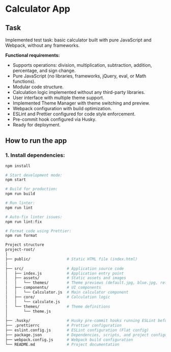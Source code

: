 # Calculator App

## Task

Implemented test task: basic calculator built with pure JavaScript and Webpack, without any frameworks.

**Functional requirements:**

- Supports operations: division, multiplication, subtraction, addition, percentage, and sign change.
- Pure JavaScript (no libraries, frameworks, jQuery, eval, or Math functions).
- Modular code structure.
- Calculation logic implemented without any third-party libraries.
- User interface with multiple theme support.
- Implemented Theme Manager with theme switching and preview.
- Webpack configuration with build optimization.
- ESLint and Prettier configured for code style enforcement.
- Pre-commit hook configured via Husky.
- Ready for deployment.

## How to run the app

### 1. Install dependencies:

```bash
npm install

# Start development mode:
npm start

# Build for production:
npm run build

# Run linter:
npm run lint

# Auto-fix linter issues:
npm run lint:fix

# Format code using Prettier:
npm run format

Project structure
project-root/
│
├── public/                # Static HTML file (index.html)
│
├── src/                   # Application source code
│   ├── index.js           # Application entry point
│   ├── assets/            # Static assets and images
│   │   └── themes/        # Theme previews (default.jpg, blue.jpg, retro.jpg, neon.jpg)
│   ├── components/        # UI components
│   │   └── Calculator.js  # Main calculator component
│   ├── core/              # Calculation logic
│   │   └── calculate.js
│   └── themes/            # Theme definitions
│       └── theme.js
│
├── .husky/                # Husky pre-commit hooks running ESLint before commit
├── .prettierrc            # Prettier configuration
├── eslint.config.js       # ESLint configuration (Flat config)
├── package.json           # Dependencies, scripts, and project configuration
├── webpack.config.js      # Webpack build configuration
└── README.md              # Project documentation

```
